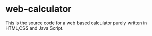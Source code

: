 # web-calculator
This is the source code for a web based calculator purely written in HTML,CSS and Java Script.
